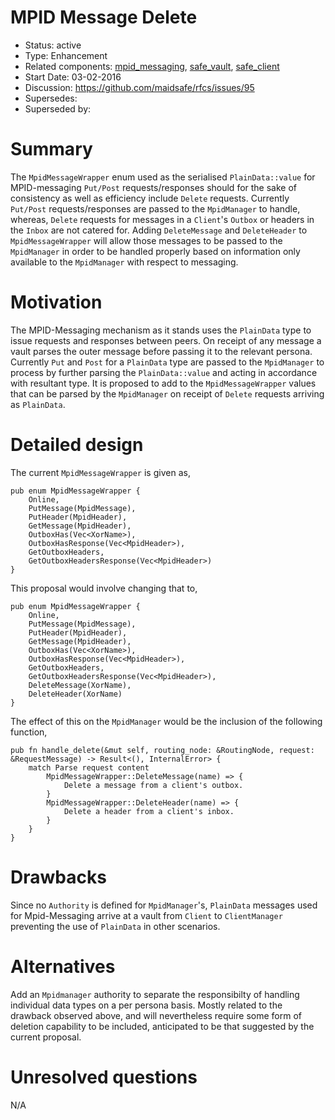 # MPID Message Delete

- Status: active
- Type: Enhancement
- Related components: [mpid_messaging](https://github.com/maidsafe/mpid_messaging), [safe_vault](https://github.com/maidsafe/safe_vault), [safe_client](https://github.com/maidsafe/safe_client)
- Start Date: 03-02-2016
- Discussion: https://github.com/maidsafe/rfcs/issues/95
- Supersedes:
- Superseded by:

# Summary

The `MpidMessageWrapper` enum used as the serialised `PlainData::value` for MPID-messaging `Put/Post` requests/responses should for the sake of consistency as well as efficiency include `Delete` requests. Currently `Put/Post` requests/responses are passed to the `MpidManager` to handle, whereas, `Delete` requests for messages in a `Client`'s `Outbox` or headers in the `Inbox` are not catered for. Adding `DeleteMessage` and `DeleteHeader` to `MpidMessageWrapper` will allow those messages to be passed to the `MpidManager` in order to be handled properly based on information only available to the `MpidManager` with respect to messaging.  

# Motivation

The MPID-Messaging mechanism as it stands uses the `PlainData` type to issue requests and responses between peers. On receipt of any message a vault parses the outer message before passing it to the relevant persona. Currently `Put` and `Post` for a `PlainData` type are passed to the `MpidManager` to process by further parsing the `PlainData::value` and acting in accordance with resultant type. It is proposed to add to the `MpidMessageWrapper` values that can be parsed by the `MpidManager` on receipt of `Delete` requests arriving as `PlainData`.

# Detailed design

The current `MpidMessageWrapper` is given as,

```
pub enum MpidMessageWrapper {
    Online,
    PutMessage(MpidMessage),
    PutHeader(MpidHeader),
    GetMessage(MpidHeader),
    OutboxHas(Vec<XorName>),
    OutboxHasResponse(Vec<MpidHeader>),
    GetOutboxHeaders,
    GetOutboxHeadersResponse(Vec<MpidHeader>)
}
```

This proposal would involve changing that to,

```
pub enum MpidMessageWrapper {
    Online,
    PutMessage(MpidMessage),
    PutHeader(MpidHeader),
    GetMessage(MpidHeader),
    OutboxHas(Vec<XorName>),
    OutboxHasResponse(Vec<MpidHeader>),
    GetOutboxHeaders,
    GetOutboxHeadersResponse(Vec<MpidHeader>),
    DeleteMessage(XorName),
    DeleteHeader(XorName)
}
```

The effect of this on the `MpidManager` would be the inclusion of the following function,

```
pub fn handle_delete(&mut self, routing_node: &RoutingNode, request: &RequestMessage) -> Result<(), InternalError> {
    match Parse request content
        MpidMessageWrapper::DeleteMessage(name) => {
        	Delete a message from a client's outbox.
        }
        MpidMessageWrapper::DeleteHeader(name) => {
            Delete a header from a client's inbox.
       	}
    }
}
```

# Drawbacks

Since no `Authority` is defined for `MpidManager`'s, `PlainData` messages used for Mpid-Messaging arrive at a vault from `Client` to `ClientManager` preventing the use of `PlainData` in other scenarios.

# Alternatives

Add an `Mpidmanager` authority to separate the responsibilty of handling individual data types on a per persona basis. Mostly related to the drawback observed above, and will nevertheless require some form of deletion capability to be included, anticipated to be that suggested by the current proposal.

# Unresolved questions

N/A
